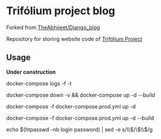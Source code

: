 # Trifólium project blog

Forked from [TheAbhijeet/Django_blog](https://github.com/TheAbhijeet/Django_blog)

Repository for storing website code of [Trifólium Project](https://trifolium-project.com/)

## Usage

**Under construction**

docker-compose logs -f -t

docker-compose down -v && docker-compose up -d --build

docker-compose -f docker-compose.prod.yml up -d 


docker-compose -f docker-compose.prod.yml up -d --build

echo $(htpasswd -nb login password) | sed -e s/\\$/\\$\\$/g